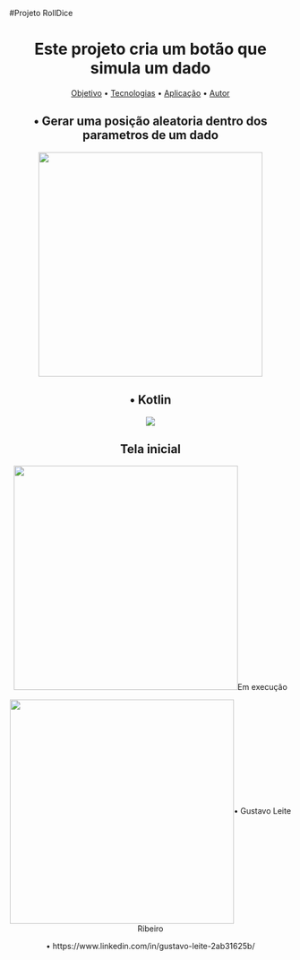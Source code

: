 #Projeto RollDice
<h1 align="center">Este projeto cria um botão que simula um dado</h1>
<p align="center">
 <a href="#objetivo">Objetivo</a> • 
 <a href="#tecnologias">Tecnologias</a> • 
 <a href="#Aplicação">Aplicação</a> •
 <a href="#autor">Autor</a>
</p>

<h2 id="Objetivo" align="center">• Gerar uma posição aleatoria dentro dos parametros de um dado</h2>
<p align="center"><img src="https://user-images.githubusercontent.com/125610281/227072556-dcae0fe0-521b-413a-89e6-883cb189cfa9.png" width="400px" heigth="500px">
</p>

<h2 id="Tecnologias" align="center">• Kotlin</h2>
<p align="center"><img src="https://img.shields.io/static/v1?label=Kotlin&message=DiceRoll&color=7159c1&style=for-the-badge&logo=ghost" />
</p>
<h2 id="Aplicação" align="center">Tela inicial</h2>
<p align="center"><img src="https://user-images.githubusercontent.com/125610281/227073461-7377aaa5-0eb7-4ddb-9ea8-21a8f9006fcd.png" width="400px" heigth="500px/>
</p>
<h2 align="center">Em execução</h2>
<p align="center"><img src="https://user-images.githubusercontent.com/125610281/227073514-ce1097cd-825f-4879-865d-673756a5ffe6.png" width="400px" heigth="500px/>
</p>

<h2 id="Autor" align="center">• Gustavo Leite Ribeiro</h2>
<p align="center">• https://www.linkedin.com/in/gustavo-leite-2ab31625b/</p>
